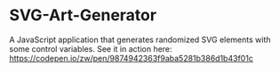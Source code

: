 # SVG-Art-Generator
A JavaScript application that generates randomized SVG elements with some control variables. See it in action here: https://codepen.io/zw/pen/9874942363f9aba5281b386d1b43f01c
